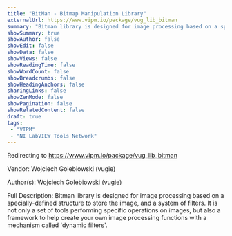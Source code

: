 ```yaml
---
title: "BitMan - Bitmap Manipulation Library"
externalUrl: https://www.vipm.io/package/vug_lib_bitman
summary: "Bitman library is designed for image processing based on a specially-defined structure to store the image, and a system of filters."
showSummary: true
showAuthor: false
showEdit: false
showData: false
showViews: false
showReadingTime: false
showWordCount: false
showBreadcrumbs: false
showHeadingAnchors: false
sharingLinks: false
showZenMode: false
showPagination: false
showRelatedContent: false
draft: true
tags:
 - "VIPM"
 - "NI LabVIEW Tools Network"
---
```


Redirecting to https://www.vipm.io/package/vug_lib_bitman

Vendor: Wojciech Golebiowski (vugie)

Author(s): Wojciech Golebiowski (vugie)
 
Full Description:
Bitman library is designed for image processing based on a specially-defined structure to store the image, and a system of filters. It is not only a set of tools performing specific operations on images, but also a framework to help create your own image processing functions with a mechanism called 'dynamic filters'.